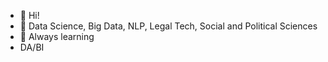 - 👋 Hi!
- 👀 Data Science, Big Data, NLP, Legal Tech, Social and Political Sciences
- 🌱 Always learning
- DA/BI

<!---
S3rgK/S3rgK is a ✨ special ✨ repository because its `README.md` (this file) appears on your GitHub profile.
You can click the Preview link to take a look at your changes.
--->
